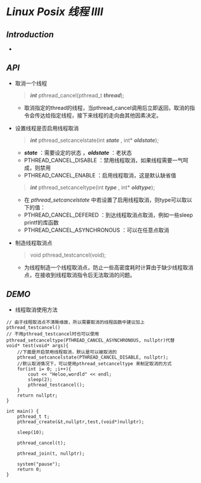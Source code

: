 # **_Linux Posix 线程 IIII_**
## _**Introduction**_
+ 
## **_API_**
+ 取消一个线程
    > **_int_** pthread_cancel(pthread_t **_thread_**);
    + 取消指定的thread的线程，当pthread_cancel调用后立即返回，取消的指令会传达给指定线程，接下来线程的走向由其他因素决定。
    
+ 设置线程是否启用线程取消
    > **_int_** pthread_setcancelstate(int **_state_** , int* **_oldstate_**);
    + **_state_** ：需要设定的状态 ，**_oldstate_** ：老状态
    + PTHREAD_CANCEL_DISABLE ：禁用线程取消，如果线程需要一气呵成，则禁用
    + PTHREAD_CANCEL_ENABLE ：启用线程取消，这是默认缺省值
    
    > **_int_** pthread_setcanceltype(int **_type_** , int* **_oldtype_**);
    + 在 _pthread_setcancelstate_ 中若设置了启用线程取消，则type可以取以下的值：
    + PTHREAD_CANCEL_DEFERED ：到达线程取消点取消，例如一些sleep printf的库函数
    + PTHREAD_CANCEL_ASYNCHRONOUS ：可以在任意点取消
    
+ 制造线程取消点
    > void pthread_testcancel(void);
    + 为线程制造一个线程取消点，防止一些高密度耗时计算由于缺少线程取消点，在接收到线程取消指令后无法取消的问题。

## **_DEMO_**
+ 线程取消使用方法
```
// 由于线程取消点不清晰缘故，所以需要取消的线程函数中建议加上pthread_testcancel()
// 不用pthread_testcancel时也可以使用pthread_setcanceltype(PTHREAD_CANCEL_ASYNCHRONOUS, nullptr)代替
void* test(void* args){
    //下面是开启禁用线程取消，默认是可以被取消的
    pthread_setcancelstate(PTHREAD_CANCEL_DISABLE, nullptr);
    //默认取消情况下，可以使用pthread_setcanceltype 来制定取消的方式
    for(int i= 0; ;i++){
        cout << "Heloo,wordld" << endl;
        sleep(2);
        pthread_testcancel();
    }
    return nullptr;
}

int main() {
    pthread_t t;
    pthread_create(&t,nullptr,test,(void*)nullptr);

    sleep(10);

    pthread_cancel(t);

    pthread_join(t, nullptr);

    system("pause");
    return 0;
}
```
